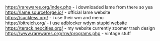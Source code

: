 https://rarewares.org/index.php - i downloaded lame from there so yea  
https://lame.sourceforge.io/ - official lame website  
https://suckless.org/ - i use their wm and menu  
https://bitreich.org/ - i use adblocker wdym stupid website  
https://terack.neocities.org/ - my website currently zoomer trash design  
https://www.rarewares.org/rrw/programs.php - vintage stuff  

